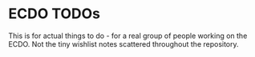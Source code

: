 # ECDO TODOs

This is for actual things to do - for a real group of people working on the ECDO. Not the tiny wishlist notes scattered throughout the repository.